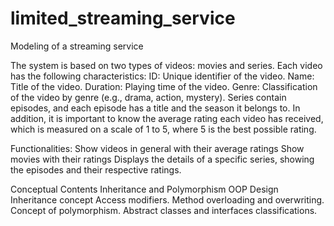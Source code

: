 # limited_streaming_service
Modeling of a streaming service

The system is based on two types of videos: movies and series. Each video has the following characteristics:
ID: Unique identifier of the video.
Name: Title of the video.
Duration: Playing time of the video.
Genre: Classification of the video by genre (e.g., drama, action, mystery).
Series contain episodes, and each episode has a title and the season it belongs to.
In addition, it is important to know the average rating each video has received, which is measured on a scale of 1 to 5, where 5 is the best possible rating.

Functionalities: 
Show videos in general with their average ratings
Show movies with their ratings
Displays the details of a specific series, showing the episodes and their respective ratings.

Conceptual Contents
Inheritance and Polymorphism
OOP Design
Inheritance concept
Access modifiers.
Method overloading and overwriting.
Concept of polymorphism.
Abstract classes and interfaces
classifications. 

